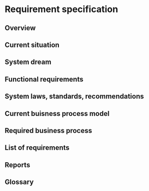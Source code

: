 # Requirement specification

## Overview

## Current situation

## System dream

## Functional requirements

## System laws, standards, recommendations 

## Current buisness process model

## Required business process

## List of requirements

## Reports

## Glossary

